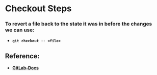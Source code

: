 # **Checkout Steps**

### **To revert a file back to the state it was in before the changes we can use:**
- **`git checkout -- <file>`**


## **Reference:**
- [**GitLab-Docs**](https://docs.gitlab.com/ee/university/training/topics/unstage.html)



